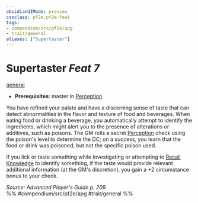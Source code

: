 ```yaml
---
obsidianUIMode: preview
cssclass: pf2e,pf2e-feat
tags:
- compendium/src/pf2e/apg
- trait/general
aliases: ["Supertaster"]
---
```

# Supertaster  *Feat 7*  
[general](../../Rules/traits/general.md)  

- **Prerequisites**: master in [Perception](../skills.md#Perception)

You have refined your palate and have a discerning sense of taste that can detect abnormalities in the flavor and texture of food and beverages. When eating food or drinking a beverage, you automatically attempt to identify the ingredients, which might alert you to the presence of alterations or additives, such as poisons. The GM rolls a secret [Perception](../skills.md#Perception) check using the poison's level to determine the DC; on a success, you learn that the food or drink was poisoned, but not the specific poison used.

If you lick or taste something while Investigating or attempting to [Recall Knowledge](../../Rules/actions/recall-knowledge.md) to identify something, if the taste would provide relevant additional information (at the GM's discretion), you gain a +2 circumstance bonus to your check.

*Source: Advanced Player's Guide p. 209*  
%% #compendium/src/pf2e/apg #trait/general %%